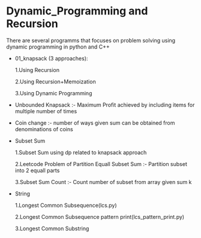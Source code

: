 # Dynamic_Programming and Recursion
There are several programms that focuses on problem solving using dynamic programming in python and C++

* 01_knapsack (3 approaches):

  1.Using Recursion

  2.Using Recursion+Memoization

  3.Using Dynamic Programming

* Unbounded Knapsack :- Maximum Profit achieved by including items for multiple number of times

* Coin change :- number of ways given sum can be obtained from denominations of coins

* Subset Sum

  1.Subset Sum using dp related to knapsack approach 
  
  2.Leetcode Problem of Partition Equall Subset Sum :- Partition subset into 2 equall parts
  
  3.Subset Sum Count :- Count number of subset from array given sum k

* String 
  
  1.Longest Common Subsequence(lcs.py)
  
  2.Longest Common Subsequence pattern print(lcs_pattern_print.py)
  
  3.Longest Common Substring
  
